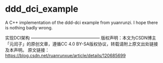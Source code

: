 # ddd_dci_example
A C++ implementation of the ddd-dci example from yuanrunzi. 
I hope there is nothing badly wrong.



实现DCI架构
————————————————
版权声明：本文为CSDN博主「元闰子」的原创文章，遵循CC 4.0 BY-SA版权协议，转载请附上原文出处链接及本声明。
原文链接：https://blog.csdn.net/ruanrunxue/article/details/120685699


